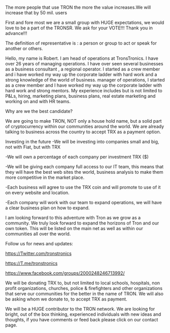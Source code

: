 The more people that use TRON the more the value increases.We will increase that by 50 mil. users

First and fore most we are a small group with HUGE expectations, we would love to be a part of the TRONSR. We ask for your VOTE!!! Thank you in advance!!! 



The definition of representative is : a person or group to act or speak for another or others.



Hello, my name is Robert. I am head of operations at TronsTronics. I have over 26 years of managing operations. I have over seen several businesses as a business consultant , a regional operator. I started as a crew member and i have worked my way up the corporate ladder with hard work and a strong knowledge of the world of business.  manager of operations, I started as a crew member and I have worked my way up the corporate ladder with hard work and strong mentors. My experience includes but is not limited to  P&Ls, hiring, marketing plans, business plans, real estate marketing and working on and with HR teams.



Why are we the best candidate? 

We are going to make TRON, NOT only a house hold name, but a solid part of cryptocurrency within our communities around the world. We are already talking to business across the country to accept TRX as a payment option.

Investing in the future
 -We will be investing into companies small and big, not with Fiat, but with TRX 

-We will own a percentage of each company per investment TRX ($) 

-We will be giving each company full access to our IT team, this means that they will have the best web sites the world, business analysis to make them more competitive in the market place.

-Each business will agree to use the TRX coin and will promote to use of it on every website and location.

-Each company will work with our team to expand operations, we will have a clear business plan on how to expand.

 I am looking forward to this adventure with Tron as we grow as a community. We truly look forward to expand the horizons of Tron and our own token. This will be listed on the main net as well as within our communities all over the world.

Follow us for news and updates:

https://Twitter.com/tronstronics

https://T.me/tronstronics

https://www.facebook.com/groups/2000248246713992/

We will be donating TRX to, but not limited to local schools, hospitals, non profit organizations, churches, police & firefighters and other organizations that serve our communities for the better in the name of TRON. We will also be asking whom we donate to, to accept TRX as payment.

 We will be a HUGE contributor to the TRON network. We are looking for bright, out of the box thinking, experienced individuals with  new ideas and thoughts, if you have comments or feed back please click on our contact page.  
